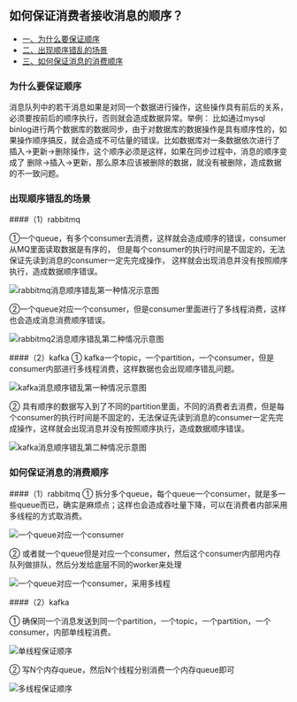 ## 如何保证消费者接收消息的顺序？

- [一、为什么要保证顺序](#为什么要保证顺序)
- [二、出现顺序错乱的场景](#出现顺序错乱的场景)
- [三、如何保证消息的消费顺序](#如何保证消息的消费顺序)


### 为什么要保证顺序
消息队列中的若干消息如果是对同一个数据进行操作，这些操作具有前后的关系，必须要按前后的顺序执行，否则就会造成数据异常。举例：
比如通过mysql binlog进行两个数据库的数据同步，由于对数据库的数据操作是具有顺序性的，如果操作顺序搞反，就会造成不可估量的错误。比如数据库对一条数据依次进行了 插入->更新->删除操作，这个顺序必须是这样，如果在同步过程中，消息的顺序变成了 删除->插入->更新，那么原本应该被删除的数据，就没有被删除，造成数据的不一致问题。

### 出现顺序错乱的场景

####（1）rabbitmq

①一个queue，有多个consumer去消费，这样就会造成顺序的错误，consumer从MQ里面读取数据是有序的，
但是每个consumer的执行时间是不固定的，无法保证先读到消息的consumer一定先完成操作，
这样就会出现消息并没有按照顺序执行，造成数据顺序错误。

![rabbitmq消息顺序错乱第一种情况示意图](https://upload-images.jianshu.io/upload_images/8494967-e450c6cb00e84866.png)


②一个queue对应一个consumer，但是consumer里面进行了多线程消费，这样也会造成消息消费顺序错误。

![rabbitmq2消息顺序错乱第二种情况示意图](https://upload-images.jianshu.io/upload_images/8494967-65a77852d22d0833.png)

####（2）kafka
① kafka一个topic，一个partition，一个consumer，但是consumer内部进行多线程消费，这样数据也会出现顺序错乱问题。

![kafka消息顺序错乱第一种情况示意图](https://upload-images.jianshu.io/upload_images/8494967-8cc85c5a6cc9bbf5.png)

② 具有顺序的数据写入到了不同的partition里面，不同的消费者去消费，但是每个consumer的执行时间是不固定的，无法保证先读到消息的consumer一定先完成操作，这样就会出现消息并没有按照顺序执行，造成数据顺序错误。

![kafka消息顺序错乱第二种情况示意图](https://upload-images.jianshu.io/upload_images/8494967-ad745af0ef9c38a9.png)

### 如何保证消息的消费顺序

####（1）rabbitmq
① 拆分多个queue，每个queue一个consumer，就是多一些queue而已，确实是麻烦点；这样也会造成吞吐量下降，可以在消费者内部采用多线程的方式取消费。

![一个queue对应一个consumer](https://upload-images.jianshu.io/upload_images/8494967-ad745af0ef9c38a9.png)

② 或者就一个queue但是对应一个consumer，然后这个consumer内部用内存队列做排队，然后分发给底层不同的worker来处理

![一个queue对应一个consumer，采用多线程](https://upload-images.jianshu.io/upload_images/8494967-5edc7ed5df03d12a.png)

####（2）kafka

① 确保同一个消息发送到同一个partition，一个topic，一个partition，一个consumer，内部单线程消费。

![单线程保证顺序](https://upload-images.jianshu.io/upload_images/8494967-7deff1fc07849dc8.png)

② 写N个内存queue，然后N个线程分别消费一个内存queue即可


![多线程保证顺序](https://upload-images.jianshu.io/upload_images/8494967-8fd1fac60635c2c6.png)




